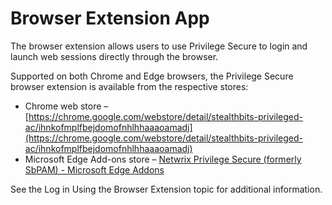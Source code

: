 # Browser Extension App

The browser extension allows users to use Privilege Secure to login and launch web sessions directly
through the browser.

Supported on both Chrome and Edge browsers, the Privilege Secure browser extension is available from
the respective stores:

- Chrome web store –
  [https://chrome.google.com/webstore/detail/stealthbits-privileged-ac/ihnkofmplfbejdomofnhlhhaaaoamadj](https://chrome.google.com/webstore/detail/stealthbits-privileged-ac/ihnkofmplfbejdomofnhlhhaaaoamadj)
- Microsoft Edge Add-ons store –
  [Netwrix Privilege Secure (formerly SbPAM) - Microsoft Edge Addons](https://microsoftedge.microsoft.com/addons/detail/stealthbits-privileged-ac/flpcdjheolnofamggbinbnhcmomenhac?msclkid=a17a982bbc0411ecb49e42544afdb67a)

See the Log in Using the Browser Extension topic for additional information.
